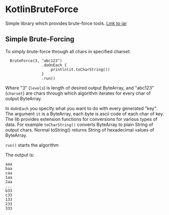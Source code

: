 # KotlinBruteForce
Simple library which provides brute-force tools.
[Link to jar](https://sourceforge.net/projects/kotlin-bruteforce/)

## Simple Brute-Forcing
To simply brute-force through all chars in specified charset:

```
  BruteForce(3, "abc123")
                .doOnEach {  
                    println(it.toCharString())
                }  
                .run()   
``` 

Where "3" (`levels`) is length of desired output ByteArray, and "abc123" (`charset`) are chars through which algorithm iterates for every char of output ByteArray.

In `doOnEach` you specify what you want to do with every generated "key". The argument `it` is a ByteArray, each byte is ascii code of each char of key. The lib provides extension functions
for conversions for various types of data. For example `toCharString()` converts ByteArray to plain String of output chars. Normal toString() returns String of hexadecimal values of ByteArray.


`run()` starts the algorithm

The output is:
```
aaa
baa
caa
1aa
2aa
...
b33
c33
133
233
333
```
